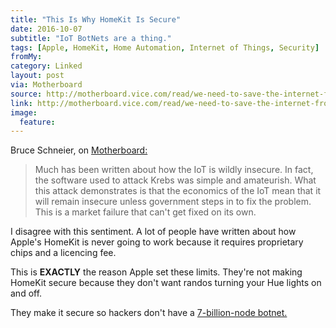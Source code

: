 ```yaml
---
title: "This Is Why HomeKit Is Secure"
date: 2016-10-07
subtitle: "IoT BotNets are a thing."
tags: [Apple, HomeKit, Home Automation, Internet of Things, Security]
fromMy: 
category: Linked
layout: post
via: Motherboard
source: http://motherboard.vice.com/read/we-need-to-save-the-internet-from-the-internet-of-things
link: http://motherboard.vice.com/read/we-need-to-save-the-internet-from-the-internet-of-things
image:
  feature:
---
```

Bruce Schneier, on [Motherboard:](http://motherboard.vice.com/read/we-need-to-save-the-internet-from-the-internet-of-things)
 
 > Much has been written about how the IoT is wildly insecure. In fact, the software used to attack Krebs was simple and amateurish. What this attack demonstrates is that the economics of the IoT mean that it will remain insecure unless government steps in to fix the problem. This is a market failure that can't get fixed on its own.
 
 I disagree with this sentiment. A lot of people have written about how Apple's HomeKit is never going to work because it requires proprietary chips and a licencing fee.
 
 This is **EXACTLY** the reason Apple set these limits. They're not making HomeKit secure because they don't want randos turning your Hue lights on and off. 
 
 They make it secure so hackers don't have a [7-billion-node botnet.](http://www.gartner.com/newsroom/id/3165317)

<!-- #Apple, #HomeAutomation, #InternetofThings, #Security  #HomeKit -->
